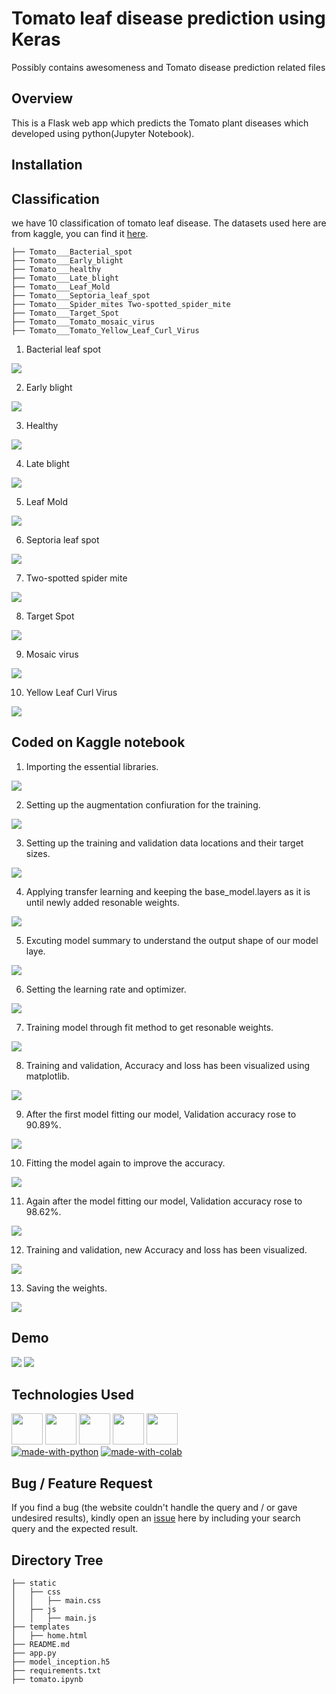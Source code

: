 # Tomato leaf disease prediction using Keras
Possibly contains awesomeness and Tomato disease prediction related files

## Overview
This is a Flask web app which predicts the Tomato plant diseases which developed using python(Jupyter Notebook).

## Installation

## Classification
we have 10 classification of tomato leaf disease. The datasets used here are from kaggle, you can find it [here](https://www.kaggle.com/noulam/tomato).
```
├── Tomato___Bacterial_spot
├── Tomato___Early_blight
├── Tomato___healthy
├── Tomato___Late_blight
├── Tomato___Leaf_Mold
├── Tomato___Septoria_leaf_spot
├── Tomato___Spider_mites Two-spotted_spider_mite
├── Tomato___Target_Spot
├── Tomato___Tomato_mosaic_virus
├── Tomato___Tomato_Yellow_Leaf_Curl_Virus
```
1. Bacterial leaf spot <br>
<img target="_blank" src="https://64.media.tumblr.com/8230b8fdcb9aae40d2226ad81293eaa4/818c76b468486cd4-33/s400x600/46ee0e63515008e750b78d91c94618acf134de81.png">

2. Early blight<br>
<img target="_blank" src="https://64.media.tumblr.com/7133efcbcfaa9a73e09694f535551935/60875737a88cf4a3-05/s400x600/2ddd83685f1df0b5650f53cd8c026d70ce130333.png">

3. Healthy<br>
<img target="_blank" src="https://64.media.tumblr.com/dc944f6150a2eafa9df80eddbda62ae2/4a1fa647137c377c-be/s400x600/ccdfd3f1095918d8639318fbd58ae9b10de8168c.png">

4. Late blight<br>
<img target="_blank" src="https://64.media.tumblr.com/bf55da9bec41aac6fe86e1c7cc7e1395/decd44a2c574b035-6e/s400x600/fb011146eb72a9e7503c41e053a7b0f9b6e53fd3.png">

5. Leaf Mold<br>
<img target="_blank" src="https://64.media.tumblr.com/fd46207c550a6f252e8622bea86149b4/f49d77f13d1f1aaf-4e/s400x600/2c7ad24081d12e02467c5e10ada8da683bfe2483.png">

6. Septoria leaf spot<br>
<img target="_blank" src="https://64.media.tumblr.com/6d3494411082db7d00454f19a8e08941/bc626da6a4ba077b-56/s400x600/fa9d2ce125468355cc401e16dcd4e2c4bf3c7fb7.png">

7. Two-spotted spider mite<br>
<img target="_blank" src="https://64.media.tumblr.com/bb1cb4fa98aff8088f20c8b81a084714/e64c6a41ee4f80b3-ec/s400x600/afa03f4da5feda6f662bb4f683bcce7438611a77.png">

8. Target Spot<br>
<img target="_blank" src="https://64.media.tumblr.com/56e4422683995807502b15eba9770437/ce8cb92df5bcb454-da/s400x600/51d02ccab6c871655001f4ae4462aa2be103f68a.png">

9. Mosaic virus<br>
<img target="_blank" src="https://64.media.tumblr.com/866b9cd688e7d84b65353d071c5d667c/df067f4bf4ec75ac-4a/s400x600/5d1bcf193334e96b1cdc90d4f5936472fb5e1c6e.png">

10. Yellow Leaf Curl Virus<br>
<img target="_blank" src="https://64.media.tumblr.com/a63357c6d4eaff57f97d45665a4939a4/902957b75b8cf86c-3b/s400x600/304dd101d0f52ff4f744d0acafbd4b0c2201c10a.png">

## Coded on Kaggle notebook
1. Importing the essential libraries.
<img target="_blank" src="https://64.media.tumblr.com/2653f8f5c8160b76e7e8732d8eac292d/f4b26b63d9bd44e6-0d/s1280x1920/f4f74f272de831eeaa3e1c01ccf769701569938f.png">

2. Setting up the augmentation confiuration for the training.
<img target="_blank" src="https://64.media.tumblr.com/2a2fcdfa8ba27755f4517ca45573fb97/f4b26b63d9bd44e6-80/s1280x1920/4507bfb6e83b3bfd241a67327b8cbf9cd176db87.png">

3. Setting up the training and validation data locations and their target sizes.
<img target="_blank" src="https://64.media.tumblr.com/cf912ee4d95ee894d5833dadc412480b/f4b26b63d9bd44e6-38/s1280x1920/cfc44f65a6c7132c19ad4725eed489558f2f8654.png">

4. Applying transfer learning and keeping the base_model.layers as it is until newly added resonable weights.
<img target="_blank" src="https://64.media.tumblr.com/c6f5dc2b1a502ff598c6f08580b65e91/f4b26b63d9bd44e6-15/s1280x1920/dba9d802fc3aec1a997ba1f737e9dc1e5f67faf2.png">

5. Excuting model summary to understand the output shape of our model laye.
<img target="_blank" src="https://64.media.tumblr.com/628903ae3d2d4d084c0a67af20c8f883/1dea12d48a35a1f9-0f/s1280x1920/3d4594dcafa07bc09c699d22d7891991537ac60b.png">

6. Setting the learning rate and optimizer.
<img target="_blank" src="https://64.media.tumblr.com/e51a26404f241d06224b840d80a8e93a/1dea12d48a35a1f9-2e/s1280x1920/7514f6dd83f00c75fd9906e00a48c107f5c7b7db.png">

7. Training model through fit method to get resonable weights.
<img target="_blank" src="https://64.media.tumblr.com/f7e543601e1ef7dd2ce920ba84c6ac60/1dea12d48a35a1f9-5f/s1280x1920/cd6cc0735b9080c95e02695adb65b4a5ca14c72a.png">

8. Training and validation, Accuracy and loss has been visualized using matplotlib.
<img target="_blank" src="https://64.media.tumblr.com/6efc9f32be266f2b2954ef69fa22eb32/1dea12d48a35a1f9-6b/s1280x1920/08a745ae1b6bf304be5060860d41fcd22820f0fc.png">

9. After the first model fitting our model, Validation accuracy rose to 90.89%.
<img target="_blank" src="https://64.media.tumblr.com/ed8148e0dc0423df13e28fba914851fa/d25520b80d2fbb17-18/s1280x1920/74f46e16091b1378c2c7179b40f4e4af1328f2b5.png">

10. Fitting the model again to improve the accuracy.
<img target="_blank" src="https://64.media.tumblr.com/3e1e4ebb5f637d893c1208e26802a7cf/d25520b80d2fbb17-4e/s1280x1920/529c6ec11242faa5fe00c76b7d8c42ef767ce78b.png">

11. Again after the model fitting our model, Validation accuracy rose to 98.62%.
<img target="_blank" src="https://64.media.tumblr.com/fe24a611adb4066146059a7b22dbc3f3/d25520b80d2fbb17-6c/s1280x1920/2fd6d7ce5f881b3b6ad745521a1ca5dea834b374.png">

12. Training and validation, new Accuracy and loss has been visualized.
<img target="_blank" src="https://64.media.tumblr.com/4972dce49a38af2acc89a16ffee3fbd7/d25520b80d2fbb17-7b/s1280x1920/cd3bbdf00d8a523bb2b8defb3b205d92a13bfb26.png">

13. Saving the weights.
<img target="_blank" src="https://64.media.tumblr.com/a8aa77cd841affb58843efa434e209de/d25520b80d2fbb17-31/s1280x1920/37e0bb04d0081a04198d21ba188678e42062bdbf.png">

## Demo
<img target="_blank" src="https://64.media.tumblr.com/acbfbd0d8e3fd727f06529acf8170892/960ca4f847eb658e-dd/s1280x1920/7cf1580b82948b22fd889faafb39770764f95440.png">

<img target="_blank" src="https://64.media.tumblr.com/9d6c747f9b4cf098660791a947ea5cba/960ca4f847eb658e-09/s1280x1920/56cc60abd93a13f4d725ba06150f5a0511c43e53.png">

## Technologies Used
[<img target="_blank" src="https://www.gstatic.com/devrel-devsite/prod/vbd0faab6c0701e17b2f66039dd03326fc0e1627ecbcddaec4cd383df8dda622c/tensorflow/images/lockup.svg" height=50>](https://www.tensorflow.org/) [<img target="_blank" src="https://keras.io/img/logo-small.png" height=50>](https://keras.io/) [<img target="_blank" src="https://numpy.org/doc/stable/_static/numpylogo.svg" height=50>](https://numpy.org/doc/stable/user/index.html) [<img target="_blank" src="https://flask.palletsprojects.com/en/1.1.x/_images/flask-logo.png" height=50>](https://flask.palletsprojects.com/en/1.1.x/) [<img target="_blank" src="https://werkzeug.palletsprojects.com/en/1.0.x/_static/werkzeug.png" height=50>](https://werkzeug.palletsprojects.com/en/1.0.x/)
<br>
[![made-with-python](https://img.shields.io/badge/made%20with-Python-yellow)](https://www.python.org/) [![made-with-colab](https://img.shields.io/badge/made%20with-Google%20Colab-yellowgreen)](Colabcolab.research.google.com)

## Bug / Feature Request

If you find a bug (the website couldn't handle the query and / or gave undesired results), kindly open an [issue](https://github.com/arunmozhidevan/tomato_disease/issues) here by including your search query and the expected result.

## Directory Tree 
```
├── static
│   ├── css
│   │   ├── main.css
│   ├── js
│   │   ├── main.js
├── templates
│   ├── home.html
├── README.md
├── app.py
├── model_inception.h5
├── requirements.txt
├── tomato.ipynb
```
